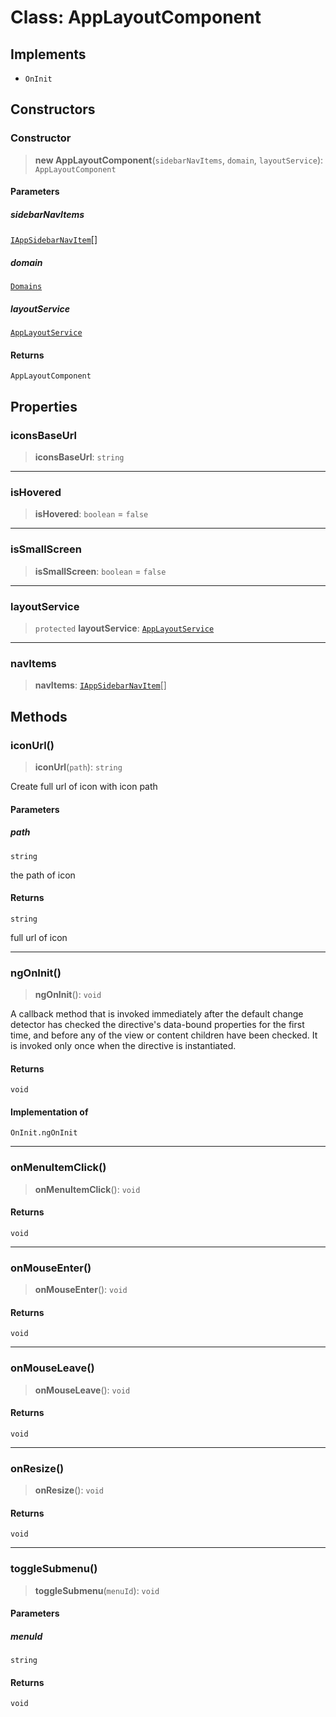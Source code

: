 # Class: AppLayoutComponent

## Implements

- `OnInit`

## Constructors

<a id="constructor"></a>

### Constructor

> **new AppLayoutComponent**(`sidebarNavItems`, `domain`, `layoutService`): `AppLayoutComponent`

#### Parameters

##### sidebarNavItems

[`IAppSidebarNavItem`](/api/angular/Interface.IAppSidebarNavItem.md)[]

##### domain

[`Domains`](/api/angular/Class.Domains.md)

##### layoutService

[`AppLayoutService`](/api/angular/Class.AppLayoutService.md)

#### Returns

`AppLayoutComponent`

## Properties

<a id="iconsbaseurl"></a>

### iconsBaseUrl

> **iconsBaseUrl**: `string`

---

<a id="ishovered"></a>

### isHovered

> **isHovered**: `boolean` = `false`

---

<a id="issmallscreen"></a>

### isSmallScreen

> **isSmallScreen**: `boolean` = `false`

---

<a id="layoutservice"></a>

### layoutService

> `protected` **layoutService**: [`AppLayoutService`](/api/angular/Class.AppLayoutService.md)

---

<a id="navitems"></a>

### navItems

> **navItems**: [`IAppSidebarNavItem`](/api/angular/Interface.IAppSidebarNavItem.md)[]

## Methods

<a id="iconurl"></a>

### iconUrl()

> **iconUrl**(`path`): `string`

Create full url of icon with icon path

#### Parameters

##### path

`string`

the path of icon

#### Returns

`string`

full url of icon

---

<a id="ngoninit"></a>

### ngOnInit()

> **ngOnInit**(): `void`

A callback method that is invoked immediately after the
default change detector has checked the directive's
data-bound properties for the first time,
and before any of the view or content children have been checked.
It is invoked only once when the directive is instantiated.

#### Returns

`void`

#### Implementation of

`OnInit.ngOnInit`

---

<a id="onmenuitemclick"></a>

### onMenuItemClick()

> **onMenuItemClick**(): `void`

#### Returns

`void`

---

<a id="onmouseenter"></a>

### onMouseEnter()

> **onMouseEnter**(): `void`

#### Returns

`void`

---

<a id="onmouseleave"></a>

### onMouseLeave()

> **onMouseLeave**(): `void`

#### Returns

`void`

---

<a id="onresize"></a>

### onResize()

> **onResize**(): `void`

#### Returns

`void`

---

<a id="togglesubmenu"></a>

### toggleSubmenu()

> **toggleSubmenu**(`menuId`): `void`

#### Parameters

##### menuId

`string`

#### Returns

`void`

